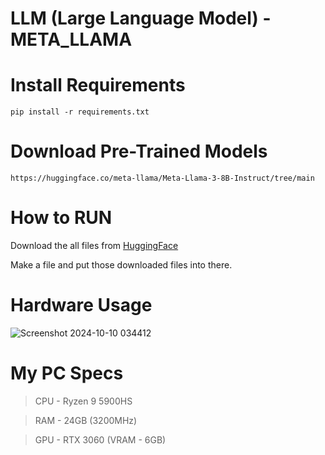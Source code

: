 # LLM (Large Language Model) - META_LLAMA

# Install Requirements
```
pip install -r requirements.txt
```
# Download Pre-Trained Models 
```
https://huggingface.co/meta-llama/Meta-Llama-3-8B-Instruct/tree/main
```
# How to RUN

Download the all files from [HuggingFace](https://huggingface.co/meta-llama/Meta-Llama-3-8B-Instruct/tree/main)

Make a file and put those downloaded files into there.

# Hardware Usage 

![Screenshot 2024-10-10 034412](https://github.com/user-attachments/assets/a29809f4-ad12-4dee-a5c1-e93394d259c3)

# My PC Specs

> CPU  - Ryzen 9 5900HS

> RAM  - 24GB (3200MHz)

> GPU  - RTX 3060 (VRAM - 6GB)
